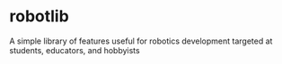 # robotlib
A simple library of features useful for robotics development targeted at students, educators, and hobbyists
